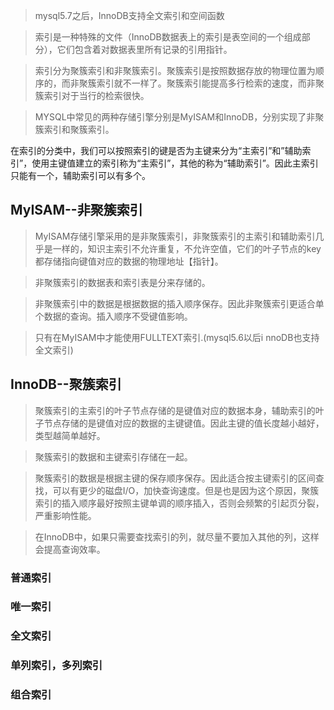 
> mysql5.7之后，InnoDB支持全文索引和空间函数

> 索引是一种特殊的文件（InnoDB数据表上的索引是表空间的一个组成部分），它们包含着对数据表里所有记录的引用指针。

> 索引分为聚簇索引和非聚簇索引。聚簇索引是按照数据存放的物理位置为顺序的，而非聚簇索引就不一样了。聚簇索引能提高多行检索的速度，而非聚簇索引对于当行的检索很快。

> MYSQL中常见的两种存储引擎分别是MyISAM和InnoDB，分别实现了非聚簇索引和聚簇索引。

在索引的分类中，我们可以按照索引的键是否为主键来分为“主索引”和”辅助索引”，使用主键值建立的索引称为“主索引”，其他的称为“辅助索引”。因此主索引只能有一个，辅助索引可以有多个。     

## MyISAM--非聚簇索引
> MyISAM存储引擎采用的是非聚簇索引，非聚簇索引的主索引和辅助索引几乎是一样的，知识主索引不允许重复，不允许空值，它们的叶子节点的key都存储指向键值对应的数据的物理地址【指针】。

> 非聚簇索引的数据表和索引表是分来存储的。

> 非聚簇索引中的数据是根据数据的插入顺序保存。因此非聚簇索引更适合单个数据的查询。插入顺序不受键值影响。

> 只有在MyISAM中才能使用FULLTEXT索引.(mysql5.6以后i nnoDB也支持全文索引)


## InnoDB--聚簇索引

> 聚簇索引的主索引的叶子节点存储的是键值对应的数据本身，辅助索引的叶子节点存储的是键值对应的数据的主键键值。因此主键的值长度越小越好，类型越简单越好。

> 聚簇索引的数据和主键索引存储在一起。

> 聚簇索引的数据是根据主键的保存顺序保存。因此适合按主键索引的区间查找，可以有更少的磁盘I/O，加快查询速度。但是也是因为这个原因，聚簇索引的插入顺序最好按照主键单调的顺序插入，否则会频繁的引起页分裂，严重影响性能。

> 在InnoDB中，如果只需要查找索引的列，就尽量不要加入其他的列，这样会提高查询效率。



### 普通索引

### 唯一索引

### 全文索引


### 单列索引，多列索引

### 组合索引
